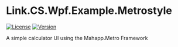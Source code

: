 # Link.CS.Wpf.Example.Metrostyle
[![License](https://img.shields.io/badge/license-Apache%20License%202.0-blue.svg)](https://github.com/stevenpi/Link.CS.Wpf.Example.Metrostyle/blob/master/LICENSE)
[![Version](https://img.shields.io/nuget/v/Link.CS.Wpf.Example.Metrostyle.svg)](https://www.nuget.org/packages/Link.CS.Wpf.Example.Metrostyle/)

A simple calculator UI using the Mahapp.Metro Framework